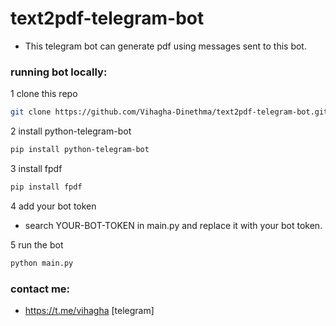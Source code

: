 # text2pdf-telegram-bot

- This telegram bot can generate pdf using messages sent to this bot.

### running bot locally:

1 clone this repo
```bash
git clone https://github.com/Vihagha-Dinethma/text2pdf-telegram-bot.git
```

2 install python-telegram-bot
```bash
pip install python-telegram-bot
```

3 install fpdf
```bash
pip install fpdf
```

4 add your bot token
- search YOUR-BOT-TOKEN in main.py and replace it with your bot token.

5 run the bot
```bash
python main.py
```

### contact me: 
- https://t.me/vihagha [telegram]
